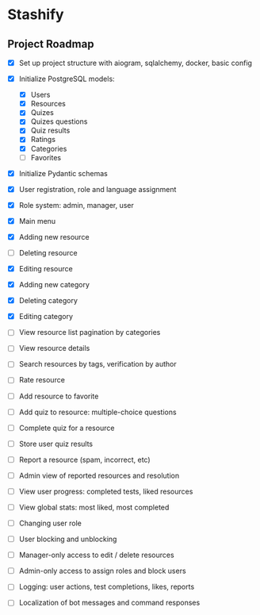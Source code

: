 # Stashify

## Project Roadmap

- [x] Set up project structure with aiogram, sqlalchemy, docker, basic config
- [x] Initialize PostgreSQL models: 
	- [x] Users
	- [x] Resources
	- [x] Quizes
	- [x] Quizes questions
	- [x] Quiz results
	- [x] Ratings
	- [x] Categories
	- [ ] Favorites
- [x] Initialize Pydantic schemas

- [x] User registration, role and language assignment 
- [x] Role system: admin, manager, user 

- [x] Main menu
- [x] Adding new resource
- [ ] Deleting resource
- [x] Editing resource
- [x] Adding new category
- [x] Deleting category
- [x] Editing category
- [ ] View resource list pagination by categories
- [ ] View resource details
- [ ] Search resources by tags, verification by author
- [ ] Rate resource
- [ ] Add resource to favorite

- [ ] Add quiz to resource: multiple-choice questions
- [ ] Complete quiz for a resource
- [ ] Store user quiz results

- [ ] Report a resource (spam, incorrect, etc)
- [ ] Admin view of reported resources and resolution

- [ ] View user progress: completed tests, liked resources
- [ ] View global stats: most liked, most completed

- [ ] Changing user role
- [ ] User blocking and unblocking 

- [ ] Manager-only access to edit / delete resources
- [ ] Admin-only access to assign roles and block users

- [ ] Logging: user actions, test completions, likes, reports

- [ ] Localization of bot messages and command responses
